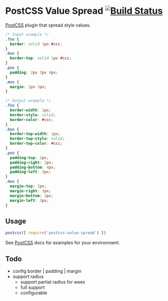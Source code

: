# PostCSS Value Spread [![Build Status][ci-img]][ci]

[PostCSS] plugin that spread style values.

[PostCSS]: https://github.com/postcss/postcss
[ci-img]:  https://travis-ci.org/jiubao/postcss-value-spread.svg
[ci]:      https://travis-ci.org/jiubao/postcss-value-spread

```css
/* Input example */
.foo {
  border: solid 1px #ccc;
}
.boo {
  border-top: solid 1px #ccc;
}
.poo {
  padding: 2px 3px 4px;
}
.moo {
  margin: 2px 3px;
}
```

```css
/* Output example */
.foo {
  border-width: 1px;
  border-style: solid;
  border-color: #ccc;
}
.boo {
  border-top-width: 1px;
  border-top-style: solid;
  border-top-color: #ccc;
}
.poo {
  padding-top: 2px;
  padding-right: 3px;
  padding-bottom: 4px;
  padding-left: 3px;
}
.moo {
  margin-top: 2px;
  margin-right: 3px;
  margin-bottom: 2px;
  margin-left: 3px;
}
```

## Usage

```js
postcss([ require('postcss-value-spread') ])
```

See [PostCSS] docs for examples for your environment.

## Todo

* config border | padding | margin
* support radius
  - support partial radius for weex
  - full support
  - configurable
